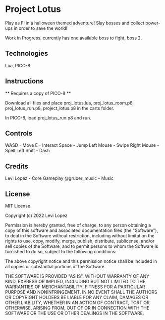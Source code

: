 # Project Lotus

Play as Fi in a halloween themed adventure! Slay bosses and collect power-ups in order to save the world!

Work in Progress, currently has one available boss to fight, boss 2.

## Technologies
Lua, PICO-8

## Instructions

** Requires a copy of PICO-8 **

Download all files and place proj_lotus.lua, proj_lotus_room.p8, proj_lotus_run.p8, project_lotus.p8 in the carts folder.

In PICO-8, load proj_lotus_run.p8 and run.

## Controls

WASD - Move
E - Interact
Space - Jump
Left Mouse - Swipe
Right Mouse - Spell
Left Shift - Dash

## Credits
Levi Lopez - Core Gameplay
@gruber_music - Music

## License 
MIT License

Copyright (c) 2022 Levi Lopez

Permission is hereby granted, free of charge, to any person obtaining a copy
of this software and associated documentation files (the "Software"), to deal
in the Software without restriction, including without limitation the rights
to use, copy, modify, merge, publish, distribute, sublicense, and/or sell
copies of the Software, and to permit persons to whom the Software is
furnished to do so, subject to the following conditions:

The above copyright notice and this permission notice shall be included in all
copies or substantial portions of the Software.

THE SOFTWARE IS PROVIDED "AS IS", WITHOUT WARRANTY OF ANY KIND, EXPRESS OR
IMPLIED, INCLUDING BUT NOT LIMITED TO THE WARRANTIES OF MERCHANTABILITY,
FITNESS FOR A PARTICULAR PURPOSE AND NONINFRINGEMENT. IN NO EVENT SHALL THE
AUTHORS OR COPYRIGHT HOLDERS BE LIABLE FOR ANY CLAIM, DAMAGES OR OTHER
LIABILITY, WHETHER IN AN ACTION OF CONTRACT, TORT OR OTHERWISE, ARISING FROM,
OUT OF OR IN CONNECTION WITH THE SOFTWARE OR THE USE OR OTHER DEALINGS IN THE
SOFTWARE.

